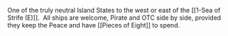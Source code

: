 One of the truly neutral Island States to the west or east of the [[1-Sea of Strife (E)]].  All ships are welcome, Pirate and OTC side by side, provided they keep the Peace and have [[Pieces of Eight]] to spend.